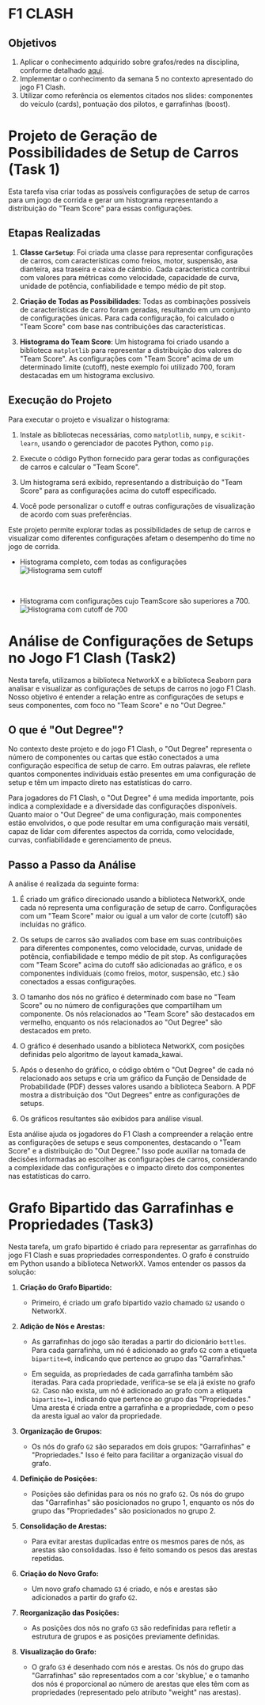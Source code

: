 # F1 CLASH

## Objetivos
1. Aplicar o conhecimento adquirido sobre grafos/redes na disciplina, conforme detalhado [aqui](https://github.com/ivanovitchm/datastructure.).
2. Implementar o conhecimento da semana 5 no contexto apresentado do jogo F1 Clash.
3. Utilizar como referência os elementos citados nos slides: componentes do veículo (cards), pontuação dos pilotos, e garrafinhas (boost).

# Projeto de Geração de Possibilidades de Setup de Carros (Task 1)

Esta tarefa visa criar todas as possíveis configurações de setup de carros para um jogo de corrida e gerar um histograma representando a distribuição do "Team Score" para essas configurações.

## Etapas Realizadas

1. **Classe `CarSetup`**: Foi criada uma classe para representar configurações de carros, com características como freios, motor, suspensão, asa dianteira, asa traseira e caixa de câmbio. Cada característica contribui com valores para métricas como velocidade, capacidade de curva, unidade de potência, confiabilidade e tempo médio de pit stop.

2. **Criação de Todas as Possibilidades**: Todas as combinações possíveis de características de carro foram geradas, resultando em um conjunto de configurações únicas. Para cada configuração, foi calculado o "Team Score" com base nas contribuições das características.

3. **Histograma do Team Score**: Um histograma foi criado usando a biblioteca `matplotlib` para representar a distribuição dos valores do "Team Score". As configurações com "Team Score" acima de um determinado limite (cutoff), neste exemplo foi utilizado 700, foram destacadas em um histograma exclusivo.

## Execução do Projeto

Para executar o projeto e visualizar o histograma:

1. Instale as bibliotecas necessárias, como `matplotlib`, `numpy`, e `scikit-learn`, usando o gerenciador de pacotes Python, como `pip`.

2. Execute o código Python fornecido para gerar todas as configurações de carros e calcular o "Team Score".

3. Um histograma será exibido, representando a distribuição do "Team Score" para as configurações acima do cutoff especificado.

4. Você pode personalizar o cutoff e outras configurações de visualização de acordo com suas preferências.

Este projeto permite explorar todas as possibilidades de setup de carros e visualizar como diferentes configurações afetam o desempenho do time no jogo de corrida.

- Histograma completo, com todas as configurações
![Histograma sem cutoff](https://github.com/pedrorvn/ED2/blob/65d4972c6b1f96b30a14bd0a7f17eb8d7388627d/images/Histograma_SemCutoff.png)

<br>

 - Histograma com configurações cujo TeamScore são superiores a 700.
![Histograma com cutoff de 700](https://github.com/pedrorvn/ED2/blob/65d4972c6b1f96b30a14bd0a7f17eb8d7388627d/images/Histograma_ComCutoff.png)


# Análise de Configurações de Setups no Jogo F1 Clash (Task2)

Nesta tarefa, utilizamos a biblioteca NetworkX e a biblioteca Seaborn para analisar e visualizar as configurações de setups de carros no jogo F1 Clash. Nosso objetivo é entender a relação entre as configurações de setups e seus componentes, com foco no "Team Score" e no "Out Degree."

## O que é "Out Degree"?

No contexto deste projeto e do jogo F1 Clash, o "Out Degree" representa o número de componentes ou cartas que estão conectados a uma configuração específica de setup de carro. Em outras palavras, ele reflete quantos componentes individuais estão presentes em uma configuração de setup e têm um impacto direto nas estatísticas do carro.

Para jogadores do F1 Clash, o "Out Degree" é uma medida importante, pois indica a complexidade e a diversidade das configurações disponíveis. Quanto maior o "Out Degree" de uma configuração, mais componentes estão envolvidos, o que pode resultar em uma configuração mais versátil, capaz de lidar com diferentes aspectos da corrida, como velocidade, curvas, confiabilidade e gerenciamento de pneus.

## Passo a Passo da Análise

A análise é realizada da seguinte forma:

1. É criado um gráfico direcionado usando a biblioteca NetworkX, onde cada nó representa uma configuração de setup de carro. Configurações com um "Team Score" maior ou igual a um valor de corte (cutoff) são incluídas no gráfico.

2. Os setups de carros são avaliados com base em suas contribuições para diferentes componentes, como velocidade, curvas, unidade de potência, confiabilidade e tempo médio de pit stop. As configurações com "Team Score" acima do cutoff são adicionadas ao gráfico, e os componentes individuais (como freios, motor, suspensão, etc.) são conectados a essas configurações.

3. O tamanho dos nós no gráfico é determinado com base no "Team Score" ou no número de configurações que compartilham um componente. Os nós relacionados ao "Team Score" são destacados em vermelho, enquanto os nós relacionados ao "Out Degree" são destacados em preto.

4. O gráfico é desenhado usando a biblioteca NetworkX, com posições definidas pelo algoritmo de layout kamada_kawai.

5. Após o desenho do gráfico, o código obtém o "Out Degree" de cada nó relacionado aos setups e cria um gráfico da Função de Densidade de Probabilidade (PDF) desses valores usando a biblioteca Seaborn. A PDF mostra a distribuição dos "Out Degrees" entre as configurações de setups.

6. Os gráficos resultantes são exibidos para análise visual.

Esta análise ajuda os jogadores do F1 Clash a compreender a relação entre as configurações de setups e seus componentes, destacando o "Team Score" e a distribuição do "Out Degree." Isso pode auxiliar na tomada de decisões informadas ao escolher as configurações de carros, considerando a complexidade das configurações e o impacto direto dos componentes nas estatísticas do carro.


# Grafo Bipartido das Garrafinhas e Propriedades (Task3)

Nesta tarefa, um grafo bipartido é criado para representar as garrafinhas do jogo F1 Clash e suas propriedades correspondentes. O grafo é construído em Python usando a biblioteca NetworkX. Vamos entender os passos da solução:

1. **Criação do Grafo Bipartido:**

   - Primeiro, é criado um grafo bipartido vazio chamado `G2` usando o NetworkX.

2. **Adição de Nós e Arestas:**

   - As garrafinhas do jogo são iteradas a partir do dicionário `bottles`. Para cada garrafinha, um nó é adicionado ao grafo `G2` com a etiqueta `bipartite=0`, indicando que pertence ao grupo das "Garrafinhas."

   - Em seguida, as propriedades de cada garrafinha também são iteradas. Para cada propriedade, verifica-se se ela já existe no grafo `G2`. Caso não exista, um nó é adicionado ao grafo com a etiqueta `bipartite=1`, indicando que pertence ao grupo das "Propriedades." Uma aresta é criada entre a garrafinha e a propriedade, com o peso da aresta igual ao valor da propriedade.

3. **Organização de Grupos:**

   - Os nós do grafo `G2` são separados em dois grupos: "Garrafinhas" e "Propriedades." Isso é feito para facilitar a organização visual do grafo.

4. **Definição de Posições:**

   - Posições são definidas para os nós no grafo `G2`. Os nós do grupo das "Garrafinhas" são posicionados no grupo 1, enquanto os nós do grupo das "Propriedades" são posicionados no grupo 2.

5. **Consolidação de Arestas:**

   - Para evitar arestas duplicadas entre os mesmos pares de nós, as arestas são consolidadas. Isso é feito somando os pesos das arestas repetidas.

6. **Criação do Novo Grafo:**

   - Um novo grafo chamado `G3` é criado, e nós e arestas são adicionados a partir do grafo `G2`.

7. **Reorganização das Posições:**

   - As posições dos nós no grafo `G3` são redefinidas para refletir a estrutura de grupos e as posições previamente definidas.

8. **Visualização do Grafo:**

   - O grafo `G3` é desenhado com nós e arestas. Os nós do grupo das "Garrafinhas" são representados com a cor 'skyblue,' e o tamanho dos nós é proporcional ao número de arestas que eles têm com as propriedades (representado pelo atributo "weight" nas arestas).
